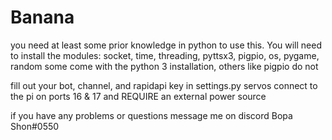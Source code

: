 # Banana

you need at least some prior knowledge in python to use this.
You will need to install the modules: socket, time, threading, pyttsx3, pigpio, os, pygame, random
some come with the python 3 installation, others like pigpio do not

fill out your bot, channel, and rapidapi key in settings.py
servos connect to the pi on ports 16 & 17 and REQUIRE an external power source

if you have any problems or questions message me on discord Bopa Shon#0550
